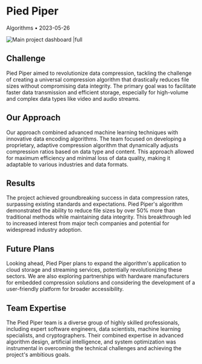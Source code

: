 # Pied Piper

Algorithms • 2023-05-26

![Main project dashboard |full](/example_images/post-pied-piper.jpg)

## Challenge

Pied Piper aimed to revolutionize data compression, tackling the challenge of creating a universal compression algorithm that drastically reduces file sizes without compromising data integrity. The primary goal was to facilitate faster data transmission and efficient storage, especially for high-volume and complex data types like video and audio streams.

## Our Approach

Our approach combined advanced machine learning techniques with innovative data encoding algorithms. The team focused on developing a proprietary, adaptive compression algorithm that dynamically adjusts compression ratios based on data type and content. This approach allowed for maximum efficiency and minimal loss of data quality, making it adaptable to various industries and data formats.

## Results

The project achieved groundbreaking success in data compression rates, surpassing existing standards and expectations. Pied Piper's algorithm demonstrated the ability to reduce file sizes by over 50% more than traditional methods while maintaining data integrity. This breakthrough led to increased interest from major tech companies and potential for widespread industry adoption.

## Future Plans

Looking ahead, Pied Piper plans to expand the algorithm's application to cloud storage and streaming services, potentially revolutionizing these sectors. We are also exploring partnerships with hardware manufacturers for embedded compression solutions and considering the development of a user-friendly platform for broader accessibility.

## Team Expertise

The Pied Piper team is a diverse group of highly skilled professionals, including expert software engineers, data scientists, machine learning specialists, and cryptographers. Their combined expertise in advanced algorithm design, artificial intelligence, and system optimization was instrumental in overcoming the technical challenges and achieving the project's ambitious goals.
